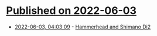 # [Published on 2022-06-03](index.md)

* [2022-06-03, 04:03:09](https://news.ycombinator.com/item?id=31604152) - [Hammerhead and Shimano Di2](https://support.hammerhead.io/hc/en-us/articles/360051706614-Hammerhead-Shimano-Di2)
